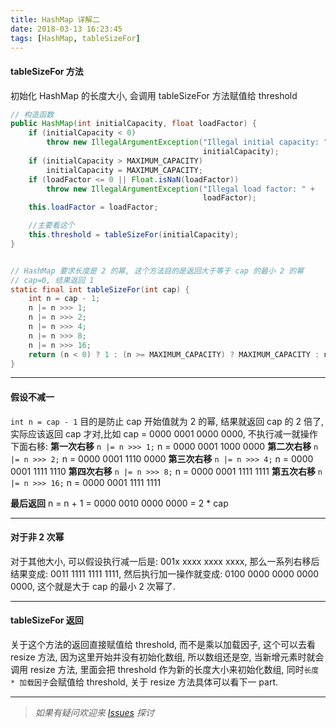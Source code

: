 ```yaml
---
title: HashMap 详解二
date: 2018-03-13 16:23:45
tags: [HashMap, tableSizeFor]
---
```


#### tableSizeFor 方法
初始化 HashMap 的长度大小, 会调用 tableSizeFor 方法赋值给 threshold

<!-- more -->

```java
// 构造函数
public HashMap(int initialCapacity, float loadFactor) {
    if (initialCapacity < 0)
        throw new IllegalArgumentException("Illegal initial capacity: " +
                                           initialCapacity);
    if (initialCapacity > MAXIMUM_CAPACITY)
        initialCapacity = MAXIMUM_CAPACITY;
    if (loadFactor <= 0 || Float.isNaN(loadFactor))
        throw new IllegalArgumentException("Illegal load factor: " +
                                           loadFactor);
    this.loadFactor = loadFactor;

    //主要看这个
    this.threshold = tableSizeFor(initialCapacity);
}


// HashMap 要求长度是 2 的幂, 这个方法目的是返回大于等于 cap 的最小 2 的幂
// cap=0, 结果返回 1
static final int tableSizeFor(int cap) {
    int n = cap - 1;
    n |= n >>> 1;
    n |= n >>> 2;
    n |= n >>> 4;
    n |= n >>> 8;
    n |= n >>> 16;
    return (n < 0) ? 1 : (n >= MAXIMUM_CAPACITY) ? MAXIMUM_CAPACITY : n + 1;
}
```

---
#### 假设不减一
`int n = cap - 1` 目的是防止 cap 开始值就为 2 的幂, 结果就返回 cap 的 2 倍了, 实际应该返回 cap 才对,比如 cap = 0000 0001 0000 0000, 不执行减一就操作下面右移:
**第一次右移**
`n |= n >>> 1;`
n = 0000 0001 1000 0000
**第二次右移**
`n |= n >>> 2;`
n = 0000 0001 1110 0000
**第三次右移**
`n |= n >>> 4;`
n = 0000 0001 1111 1110
**第四次右移**
`n |= n >>> 8;`
n = 0000 0001 1111 1111
**第五次右移**
`n |= n >>> 16;`
n = 0000 0001 1111 1111

**最后返回**
n = n + 1 = 0000 0010 0000 0000 = 2 * cap

---
#### 对于非 2 次幂
对于其他大小, 可以假设执行减一后是: 001x xxxx xxxx xxxx, 那么一系列右移后结果变成: 0011 1111 1111 1111, 然后执行加一操作就变成: 0100 0000 0000 0000 0000, 这个就是大于 cap 的最小 2 次幂了.

---
#### tableSizeFor 返回
关于这个方法的返回直接赋值给 threshold, 而不是乘以加载因子, 这个可以去看 resize 方法, 因为这里开始并没有初始化数组, 所以数组还是空, 当新增元素时就会调用 resize 方法, 里面会把 threshold 作为新的长度大小来初始化数组, 同时`长度 * 加载因子`会赋值给 threshold, 关于 resize 方法具体可以看下一 part.

---
>*如果有疑问欢迎来 [Issues](https://github.com/mysterin/mysterin.github.io/issues) 探讨*